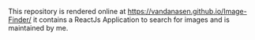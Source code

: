 This repository is rendered online at https://vandanasen.github.io/Image-Finder/ it contains a ReactJs Application to search for images and is maintained by me.

